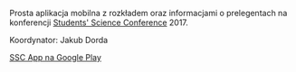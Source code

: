Prosta aplikacja mobilna z rozkładem oraz informacjami o prelegentach na konferencji
<a href="http://ssc.pwr.edu.pl/" target="_blank">Students' Science Conference</a>
2017.

Koordynator: Jakub Dorda

<a href="https://play.google.com/store/apps/details?id=com.jakdor.sscapp" target="_blank">SSC App na Google Play</a>
